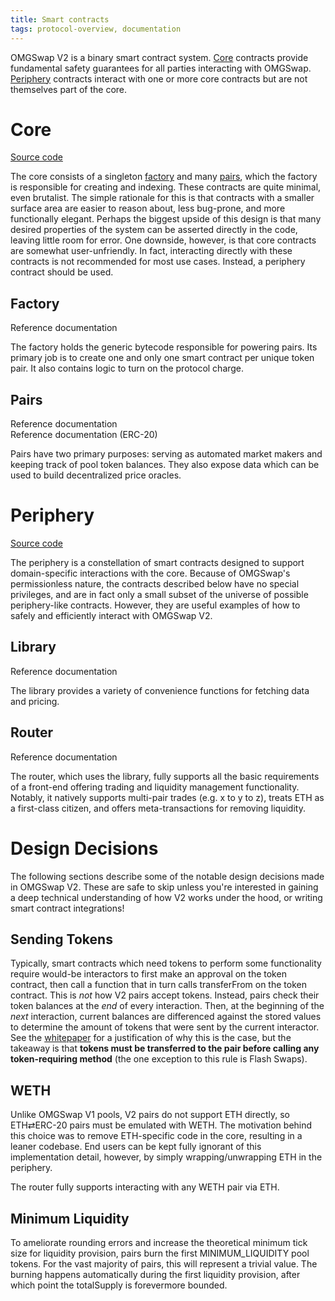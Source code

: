 ```yaml
---
title: Smart contracts
tags: protocol-overview, documentation
---
```


OMGSwap V2 is a binary smart contract system. [Core](#core) contracts provide fundamental safety guarantees for all parties interacting with OMGSwap. [Periphery](#periphery) contracts interact with one or more core contracts but are not themselves part of the core.

# Core

[Source code](https://github.com/omgswap)

The core consists of a singleton [factory](#factory) and many [pairs](#pairs), which the factory is responsible for creating and indexing. These contracts are quite minimal, even brutalist. The simple rationale for this is that contracts with a smaller surface area are easier to reason about, less bug-prone, and more functionally elegant. Perhaps the biggest upside of this design is that many desired properties of the system can be asserted directly in the code, leaving little room for error. One downside, however, is that core contracts are somewhat user-unfriendly. In fact, interacting directly with these contracts is not recommended for most use cases. Instead, a periphery contract should be used.

## Factory

<Link to='/docs/v2/smart-contracts/factory'>Reference documentation</Link>

The factory holds the generic bytecode responsible for powering pairs. Its primary job is to create one and only one smart contract per unique token pair. It also contains logic to turn on the protocol charge.

## Pairs

<Link to='/docs/v2/smart-contracts/pair'>Reference documentation</Link>
<br />
<Link to='/docs/v2/smart-contracts/pair-erc-20'>Reference documentation (ERC-20)</Link>

Pairs have two primary purposes: serving as automated market makers and keeping track of pool token balances. They also expose data which can be used to build decentralized price oracles.

# Periphery

[Source code](https://github.com/omgswap)

The periphery is a constellation of smart contracts designed to support domain-specific interactions with the core. Because of OMGSwap's permissionless nature, the contracts described below have no special privileges, and are in fact only a small subset of the universe of possible periphery-like contracts. However, they are useful examples of how to safely and efficiently interact with OMGSwap V2.

## Library

<Link to='/docs/v2/smart-contracts/library'>Reference documentation</Link>

The library provides a variety of convenience functions for fetching data and pricing.

## Router

<Link to='/docs/v2/smart-contracts/router02'>Reference documentation</Link>

The router, which uses the library, fully supports all the basic requirements of a front-end offering trading and liquidity management functionality. Notably, it natively supports multi-pair trades (e.g. x to y to z), treats ETH as a first-class citizen, and offers meta-transactions for removing liquidity.

# Design Decisions

The following sections describe some of the notable design decisions made in OMGSwap V2. These are safe to skip unless you're interested in gaining a deep technical understanding of how V2 works under the hood, or writing smart contract integrations!

## Sending Tokens

Typically, smart contracts which need tokens to perform some functionality require would-be interactors to first make an approval on the token contract, then call a function that in turn calls transferFrom on the token contract. This is _not_ how V2 pairs accept tokens. Instead, pairs check their token balances at the _end_ of every interaction. Then, at the beginning of the _next_ interaction, current balances are differenced against the stored values to determine the amount of tokens that were sent by the current interactor. See the <a href='/whitepaper.pdf' target='_blank' rel='noopener noreferrer'>whitepaper</a> for a justification of why this is the case, but the takeaway is that **tokens must be transferred to the pair before calling any token-requiring method** (the one exception to this rule is <Link to='/docs/v2/core-concepts/flash-swaps'>Flash Swaps</Link>).

## WETH

Unlike OMGSwap V1 pools, V2 pairs do not support ETH directly, so ETH⇄ERC-20 pairs must be emulated with WETH. The motivation behind this choice was to remove ETH-specific code in the core, resulting in a leaner codebase. End users can be kept fully ignorant of this implementation detail, however, by simply wrapping/unwrapping ETH in the periphery.

The router fully supports interacting with any WETH pair via ETH.

## Minimum Liquidity

To ameliorate rounding errors and increase the theoretical minimum tick size for liquidity provision, pairs burn the first <Link to='/docs/v2/smart-contracts/pair#minimum_liquidity'>MINIMUM_LIQUIDITY</Link> pool tokens. For the vast majority of pairs, this will represent a trivial value. The burning happens automatically during the first liquidity provision, after which point the <Link to='/docs/v2/smart-contracts/pair-erc-20#totalsupply'>totalSupply</Link> is forevermore bounded.
